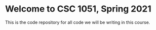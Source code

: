 # Welcome to CSC 1051, Spring 2021

This is the code repository for all code we will be writing in this course.
